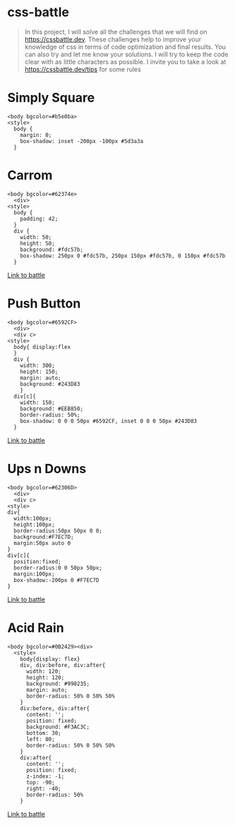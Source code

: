# css-battle

> In this project, I will solve all the challenges that we will find on
> https://cssbattle.dev. These challenges help to improve your knowledge of css
> in terms of code optimization and final results. You can also try and let me
> know your solutions. I will try to keep the code clear with as little
> characters as possible. I invite you to take a look at
> https://cssbattle.dev/tips for some rules

# Simply Square

```
<body bgcolor=#b5e0ba>
<style>
  body {
    margin: 0;
    box-shadow: inset -200px -100px #5d3a3a
  }

```

# Carrom

```
<body bgcolor=#62374e>
  <div>
<style>
  body {
    padding: 42;
  }
  div {
    width: 50;
    height: 50;
    background: #fdc57b;
    box-shadow: 250px 0 #fdc57b, 250px 150px #fdc57b, 0 150px #fdc57b
  }

```

[Link to battle](https://cssbattle.dev/play/2/)

# Push Button

```
<body bgcolor=#6592CF>
  <div>
  <div c>
<style>
  body{ display:flex
  }
  div {
    width: 300;
    height: 150;
    margin: auto;
    background: #243D83
    }
  div[c]{
    width: 150;
    background: #EEB850;
    border-radius: 50%;
    box-shadow: 0 0 0 50px #6592CF, inset 0 0 0 50px #243D83
  }

```

[Link to battle](https://cssbattle.dev/play/3/)

# Ups n Downs

```
<body bgcolor=#62306D>
  <div>
  <div c>
<style>
div{
  width:100px;
  height:100px;
  border-radius:50px 50px 0 0;
  background:#F7EC7D;
  margin:50px auto 0
}
div[c]{
  position:fixed;
  border-radius:0 0 50px 50px;
  margin:100px;
  box-shadow:-200px 0 #F7EC7D
}

```

[Link to battle](https://cssbattle.dev/play/4/)

# Acid Rain

```
<body bgcolor=#0B2429><div>
  <style>
    body{display: flex}
    div, div:before, div:after{
      width: 120;
      height: 120;
      background: #998235;
      margin: auto;
      border-radius: 50% 0 50% 50%
    }
    div:before, div:after{
      content: '';
      position: fixed;
      background: #F3AC3C;
      bottom: 30;
      left: 80;
      border-radius: 50% 0 50% 50%
    }
    div:after{
      content: '';
      position: fixed;
      z-index: -1;
      top: -90;
      right: -40;
      border-radius: 50%
    }

```

[Link to battle](https://cssbattle.dev/play/5/)
